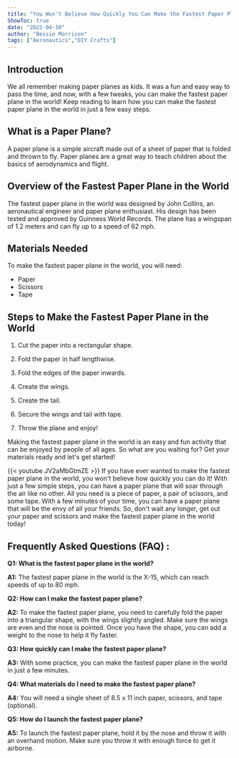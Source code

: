 ```yaml
---
title: "You Won't Believe How Quickly You Can Make the Fastest Paper Plane in the World!"
ShowToc: true 
date: "2022-04-10"
author: "Bessie Morrison" 
tags: ["Aeronautics","DIY Crafts"]
---
```

## Introduction

We all remember making paper planes as kids. It was a fun and easy way to pass the time, and now, with a few tweaks, you can make the fastest paper plane in the world! Keep reading to learn how you can make the fastest paper plane in the world in just a few easy steps.

## What is a Paper Plane?

A paper plane is a simple aircraft made out of a sheet of paper that is folded and thrown to fly. Paper planes are a great way to teach children about the basics of aerodynamics and flight.

## Overview of the Fastest Paper Plane in the World

The fastest paper plane in the world was designed by John Collins, an aeronautical engineer and paper plane enthusiast. His design has been tested and approved by Guinness World Records. The plane has a wingspan of 1.2 meters and can fly up to a speed of 62 mph.

## Materials Needed

To make the fastest paper plane in the world, you will need:

- Paper
- Scissors
- Tape

## Steps to Make the Fastest Paper Plane in the World

1. Cut the paper into a rectangular shape.

2. Fold the paper in half lengthwise.

3. Fold the edges of the paper inwards.

4. Create the wings.

5. Create the tail.

6. Secure the wings and tail with tape.

7. Throw the plane and enjoy!

Making the fastest paper plane in the world is an easy and fun activity that can be enjoyed by people of all ages. So what are you waiting for? Get your materials ready and let's get started!

{{< youtube JV2aMbGtmZE >}} 
If you have ever wanted to make the fastest paper plane in the world, you won't believe how quickly you can do it! With just a few simple steps, you can have a paper plane that will soar through the air like no other. All you need is a piece of paper, a pair of scissors, and some tape. With a few minutes of your time, you can have a paper plane that will be the envy of all your friends. So, don't wait any longer, get out your paper and scissors and make the fastest paper plane in the world today!

## Frequently Asked Questions (FAQ) :
**Q1: What is the fastest paper plane in the world?**

**A1:** The fastest paper plane in the world is the X-15, which can reach speeds of up to 80 mph.

**Q2: How can I make the fastest paper plane?**

**A2:** To make the fastest paper plane, you need to carefully fold the paper into a triangular shape, with the wings slightly angled. Make sure the wings are even and the nose is pointed. Once you have the shape, you can add a weight to the nose to help it fly faster.

**Q3: How quickly can I make the fastest paper plane?**

**A3:** With some practice, you can make the fastest paper plane in the world in just a few minutes.

**Q4: What materials do I need to make the fastest paper plane?**

**A4:** You will need a single sheet of 8.5 x 11 inch paper, scissors, and tape (optional).

**Q5: How do I launch the fastest paper plane?**

**A5:** To launch the fastest paper plane, hold it by the nose and throw it with an overhand motion. Make sure you throw it with enough force to get it airborne.





